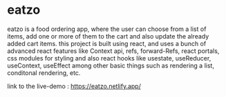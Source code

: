 # eatzo

eatzo is a food ordering app, where the user can choose from a list of items, add one or more of them to the cart and also update the already added cart items.
this project is built using react, and uses a bunch of advanced react features like Context api, refs, forward-Refs, react portals, css modules for styling and also react hooks like usestate, useReducer, useContext, useEffect among other basic things such as rendering a list, conditonal rendering, etc.

link to the live-demo : https://eatzo.netlify.app/
